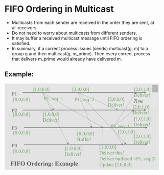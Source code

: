 # FIFO Ordering in Multicast
- Multicasts from each sender are received in the order they are sent, at all receivers.
- Do not need to worry about multicasts from different senders.
- It may buffer a received multicast message until FIFO ordering is satisfied.
- In summary, if a correct process issues (sends) multicast(g, m) to a group g and then multicast(g, m_prime). Then every correct process that delivers m_prime would already have delivered m.


## Example:
![linr](./ex.png)
